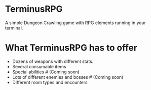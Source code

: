 # TerminusRPG
A simple Dungeon Crawling game with RPG elements running in your terminal.

# What TerminusRPG has to offer
  - Dozens of weapons with different stats.
  - Several consumable items
  - Special abilities # (Coming soon)
  - Lots of different enemies and bosses # (Coming soon)
  - Different room types and encounters

